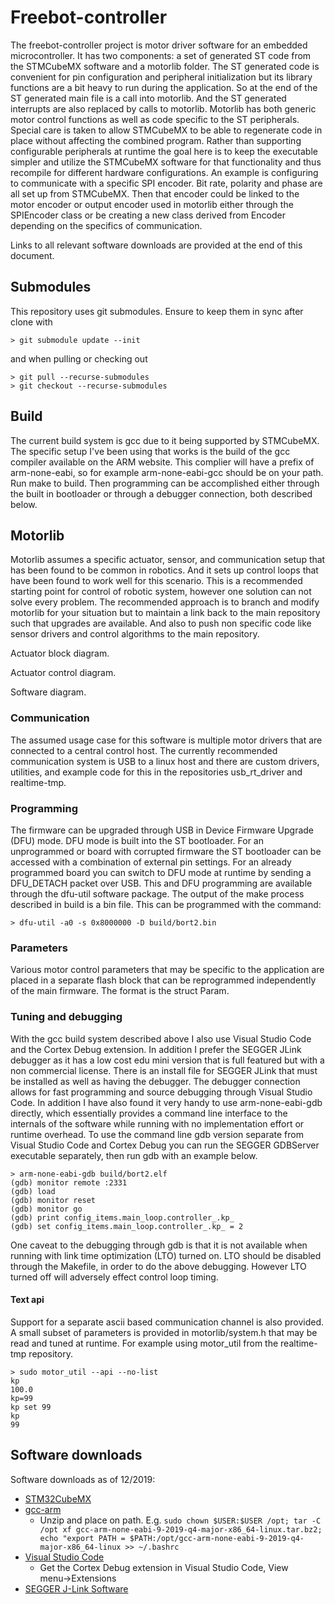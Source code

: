 # Freebot-controller
The freebot-controller project is motor driver software for an embedded microcontroller. It has two components: a set of generated ST code from the STMCubeMX software and a motorlib folder. The ST generated code is convenient for pin configuration and peripheral initialization but its library functions are a bit heavy to run during the application. So at the end of the ST generated main file is a call into motorlib. And the ST generated interrupts are also replaced by calls to motorlib. Motorlib has both generic motor control functions as well as code specific to the ST peripherals. Special care is taken to allow STMCubeMX to be able to regenerate code in place without affecting the combined program. Rather than supporting configurable peripherals at runtime the goal here is to keep the executable simpler and utilize the STMCubeMX software for that functionality and thus recompile for different hardware configurations. An example is configuring to communicate with a specific SPI encoder. Bit rate, polarity and phase are all set up from STMCubeMX. Then that encoder could be linked to the motor encoder or output encoder used in motorlib either through the SPIEncoder class or be creating a new class derived from Encoder depending on the specifics of communication. 

Links to all relevant software downloads are provided at the end of this document.

## Submodules
This repository uses git submodules. Ensure to keep them in sync after clone with
```console
> git submodule update --init
```
and when pulling or checking out
```console
> git pull --recurse-submodules
> git checkout --recurse-submodules
```

## Build
The current build system is gcc due to it being supported by STMCubeMX. The specific setup I've been using that works is the build of the gcc compiler available on the ARM website. This complier will have a prefix of arm-none-eabi, so for example arm-none-eabi-gcc should be on your path. Run make to build. Then programming can be accomplished either through the built in bootloader or through a debugger connection, both described below.

## Motorlib
Motorlib assumes a specific actuator, sensor, and communication setup that has been found to be common in robotics. And it sets up control loops that have been found to work well for this scenario. This is a recommended starting point for control of robotic system, however one solution can not solve every problem. The recommended approach is to branch and modify motorlib for your situation but to maintain a link back to the main repository such that upgrades are available. And also to push non specific code like sensor drivers and control algorithms to the main repository.

Actuator block diagram.

Actuator control diagram.

Software diagram.

### Communication
The assumed usage case for this software is multiple motor drivers that are connected to a central control host. The currently recommended communication system is USB to a linux host and there are custom drivers, utilities, and example code for this in the repositories usb_rt_driver and realtime-tmp.

### Programming
The firmware can be upgraded through USB in Device Firmware Upgrade (DFU) mode. DFU mode is built into the ST bootloader. For an unprogrammed or board with corrupted firmware the ST bootloader can be accessed with a combination of external pin settings. For an already programmed board you can switch to DFU mode at runtime by sending a DFU_DETACH packet over USB. This and DFU programming are available through the dfu-util software package. The output of the make process described in build is a bin file. This can be programmed with the command:
```console
> dfu-util -a0 -s 0x8000000 -D build/bort2.bin
```

### Parameters
Various motor control parameters that may be specific to the application are placed in a separate flash block that can be reprogrammed independently of the main firmware. The format is the struct Param.

### Tuning and debugging
With the gcc build system described above I also use Visual Studio Code and the Cortex Debug extension. In addition I prefer the SEGGER JLink debugger as it has a low cost edu mini version that is full featured but with a non commercial license. There is an install file for SEGGER JLink that must be installed as well as having the debugger. The debugger connection allows for fast programming and source debugging through Visual Studio Code. In addition I have also found it very handy to use arm-none-eabi-gdb directly, which essentially provides a command line interface to the internals of the software while running with no implementation effort or runtime overhead. To use the command line gdb version separate from Visual Studio Code and Cortex Debug you can run the SEGGER GDBServer executable separately, then run gdb with an example below.
```console
> arm-none-eabi-gdb build/bort2.elf
(gdb) monitor remote :2331
(gdb) load
(gdb) monitor reset
(gdb) monitor go
(gdb) print config_items.main_loop.controller_.kp_
(gdb) set config_items.main_loop.controller_.kp_ = 2
```
One caveat to the debugging through gdb is that it is not available when running with link time optimization (LTO) turned on. LTO should be disabled through the Makefile, in order to do the above debugging. However LTO turned off will adversely effect control loop timing.

#### Text api
Support for a separate ascii based communication channel is also provided. A small subset of parameters is provided in motorlib/system.h that may be read and tuned at runtime. For example using motor_util from the realtime-tmp repository.
```console
> sudo motor_util --api --no-list
kp
100.0
kp=99
kp set 99
kp
99
```

## Software downloads
Software downloads as of 12/2019:
- [STM32CubeMX](https://www.st.com/en/development-tools/stm32cubemx.html)
- [gcc-arm](https://developer.arm.com/tools-and-software/open-source-software/developer-tools/gnu-toolchain/gnu-rm/downloads)
  - Unzip and place on path. E.g. `sudo chown $USER:$USER /opt; tar -C /opt xf gcc-arm-none-eabi-9-2019-q4-major-x86_64-linux.tar.bz2; echo "export PATH = $PATH:/opt/gcc-arm-none-eabi-9-2019-q4-major-x86_64-linux >> ~/.bashrc`
- [Visual Studio Code](https://code.visualstudio.com/download)
  - Get the Cortex Debug extension in Visual Studio Code, View menu&rarr;Extensions
- [SEGGER J-Link Software](https://www.segger.com/downloads/jlink/#J-LinkSoftwareAndDocumentationPack)